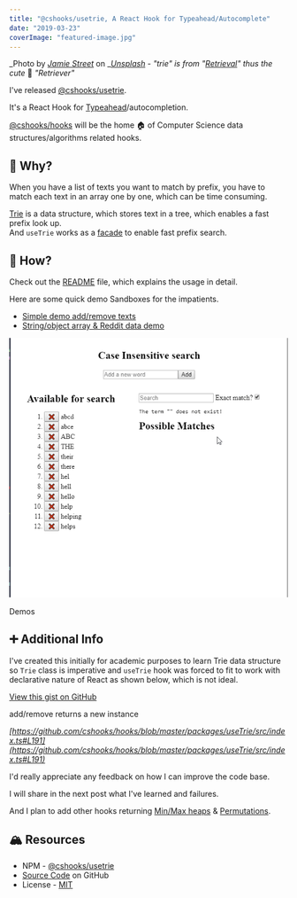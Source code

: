 ```yaml
---
title: "@cshooks/usetrie, A React Hook for Typeahead/Autocomplete"
date: "2019-03-23"
coverImage: "featured-image.jpg"
---
```


_Photo by _[_Jamie Street_](https://unsplash.com/photos/MoDcnVRN5JU?utm_source=unsplash&utm_medium=referral&utm_content=creditCopyText)_ on _[_Unsplash_](https://unsplash.com/search/photos/retriever?utm_source=unsplash&utm_medium=referral&utm_content=creditCopyText) _- "trie" is from "[Retrieval](https://en.wikipedia.org/wiki/Trie#History_and_etymology)" thus the cute_ 🐶 _"Retriever"_

I've released [@cshooks/usetrie](https://www.npmjs.com/package/@cshooks/usetrie).

It's a React Hook for [Typeahead](https://en.wikipedia.org/wiki/Typeahead)/autocompletion.

[@cshooks/hooks](https://github.com/cshooks/hooks) will be the home 🏠 of Computer Science data structures/algorithms related hooks.

## 🤔 Why?

When you have a list of texts you want to match by prefix, you have to match each text in an array one by one, which can be time consuming.

[Trie](https://en.wikipedia.org/wiki/Trie) is a data structure, which stores text in a tree, which enables a fast prefix look up.  
And `useTrie` works as a [facade](https://en.wikipedia.org/wiki/Facade_pattern) to enable fast prefix search.

## 🔧 How?

Check out the [README](https://github.com/cshooks/hooks/blob/master/packages/useTrie/README.md) file, which explains the usage in detail.

Here are some quick demo Sandboxes for the impatients.

- [Simple demo add/remove texts](https://codesandbox.io/s/3jzy58wqq)
- [String/object array & Reddit data demo](https://codesandbox.io/s/zz2mxlxzp)

![](./images/2019-03-23_13-44-52.gif)

Demos

## ➕ Additional Info

I've created this initially for academic purposes to learn Trie data structure so `Trie` class is imperative and `useTrie` hook was forced to fit to work with declarative nature of React as shown below, which is not ideal.

<script src="https://gist.github.com/dance2die/168fcb4c7e85fbe8573c160b32520250.js"></script>

<a href="https://gist.github.com/dance2die/168fcb4c7e85fbe8573c160b32520250">View this gist on GitHub</a>

add/remove returns a new instance

_[https://github.com/cshooks/hooks/blob/master/packages/useTrie/src/index.ts#L191](https://github.com/cshooks/hooks/blob/master/packages/useTrie/src/index.ts#L191)_

I'd really appreciate any feedback on how I can improve the code base.

I will share in the next post what I've learned and failures.

And I plan to add other hooks returning [Min/Max heaps](https://github.com/cshooks/hooks/projects/1) & [Permutations](https://github.com/cshooks/hooks/projects/2).

## 🏔 Resources

- NPM - [@cshooks/usetrie](https://www.npmjs.com/package/@cshooks/usetrie)
- [Source Code](https://github.com/cshooks/hooks/tree/master/packages/useTrie) on GitHub
- License - [MIT](https://github.com/cshooks/hooks/blob/master/packages/useTrie/LICENSE)
